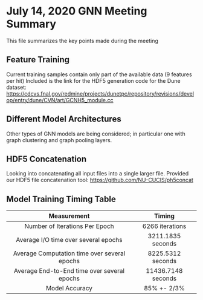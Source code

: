 # July 14, 2020 GNN Meeting Summary
This file summarizes the key points made during the meeting

## Feature Training 
Current training samples contain only part of the available data (9 features per hit) Included is the link for the HDF5 generation code for the Dune dataset: https://cdcvs.fnal.gov/redmine/projects/dunetpc/repository/revisions/develop/entry/dune/CVN/art/GCNH5_module.cc


## Different Model Architectures 
Other types of GNN models are being considered; in particular one with graph clustering and graph pooling layers. 

## HDF5 Concatenation
Looking into concatenating all input files into a single larger file. Provided our HDF5 file concatenation tool: https://github.com/NU-CUCIS/ph5concat

## Model Training Timing Table 

|                  Measurement                 |       Timing       |
| :------------------------------------------: | :----------------: |
| Number of Iterations Per Epoch               | 6266 iterations    |
| Average I/O time over several epochs         | 3211.1835 seconds  |
| Average Computation time over several epochs | 8225.5312 seconds  |
| Average End-to-End time over several epochs  | 11436.7148 seconds |
| Model Accuracy                               | 85% +- 2/3%        |

